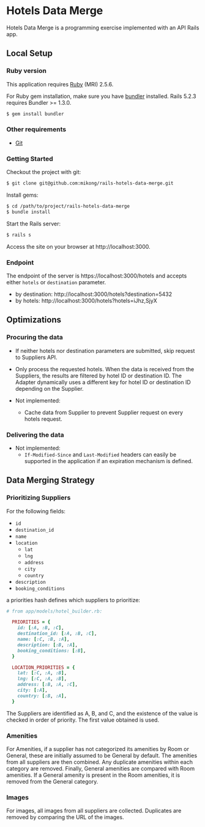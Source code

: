 # Hotels Data Merge

Hotels Data Merge is a programming exercise implemented with an API Rails app.

## Local Setup

### Ruby version

This application requires [Ruby][ruby] (MRI) 2.5.6.

For Ruby gem installation, make sure you have [bundler][bundler] installed.
Rails 5.2.3 requires Bundler >= 1.3.0.

```bash
$ gem install bundler
```

### Other requirements

* [Git][git]

### Getting Started

Checkout the project with git:

```bash
$ git clone git@github.com:mikong/rails-hotels-data-merge.git
```

Install gems:

```bash
$ cd /path/to/project/rails-hotels-data-merge
$ bundle install
```

Start the Rails server:

```bash
$ rails s
```

Access the site on your browser at http://localhost:3000.

### Endpoint

The endpoint of the server is https://localhost:3000/hotels and accepts either
`hotels` or `destination` parameter.

* by destination: http://localhost:3000/hotels?destination=5432
* by hotels: http://localhost:3000/hotels?hotels=iJhz,SjyX

## Optimizations

### Procuring the data

* If neither hotels nor destination parameters are submitted, skip request to
Suppliers API.
* Only process the requested hotels. When the data is received from the
Suppliers, the results are filtered by hotel ID or destination ID. The Adapter
dynamically uses a different key for hotel ID or destination ID depending on
the Supplier.

* Not implemented:
  * Cache data from Supplier to prevent Supplier request on every hotels
  request.

### Delivering the data

* Not implemented:
  * `If-Modified-Since` and `Last-Modified` headers can easily be supported in
  the application if an expiration mechanism is defined.

## Data Merging Strategy

### Prioritizing Suppliers

For the following fields:

* `id`
* `destination_id`
* `name`
* `location`
  * `lat`
  * `lng`
  * `address`
  * `city`
  * `country`
* `description`
* `booking_conditions`

a priorities hash defines which suppliers to prioritize:

```ruby
# from app/models/hotel_builder.rb:

  PRIORITIES = {
    id: [:A, :B, :C],
    destination_id: [:A, :B, :C],
    name: [:C, :B, :A],
    description: [:B, :A],
    booking_conditions: [:B],
  }

  LOCATION_PRIORITIES = {
    lat: [:C, :A, :B],
    lng: [:C, :A, :B],
    address: [:B, :A, :C],
    city: [:A],
    country: [:B, :A],
  }
```

The Suppliers are identified as A, B, and C, and the existence of the value is
checked in order of priority. The first value obtained is used.

### Amenities

For Amenities, if a supplier has not categorized its amenities by Room or
General, these are initially assumed to be General by default. The amenities
from all suppliers are then combined. Any duplicate amenities within each
category are removed. Finally, General amenities are compared with Room
amenities. If a General amenity is present in the Room amenities, it is removed
from the General category.

### Images

For images, all images from all suppliers are collected. Duplicates are removed
by comparing the URL of the images.

[ruby]: https://www.ruby-lang.org/en/documentation/installation/
[bundler]: http://bundler.io
[git]: https://git-scm.com/
